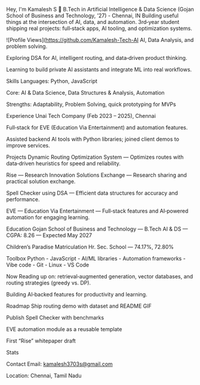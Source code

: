 Hey, I'm Kamalesh S 👋
B.Tech in Artificial Intelligence & Data Science (Gojan School of Business and Technology, ’27) - Chennai, IN
Building useful things at the intersection of AI, data, and automation.
3rd‑year student shipping real projects: full‑stack apps, AI tooling, and optimization systems.

![Profile Views](https://github.com/Kamalesh-Tech-AI AI, Data Analysis, and problem solving.

Exploring DSA for AI, intelligent routing, and data‑driven product thinking.

Learning to build private AI assistants and integrate ML into real workflows.

Skills
Languages: Python, JavaScript

Core: AI & Data Science, Data Structures & Analysis, Automation

Strengths: Adaptability, Problem Solving, quick prototyping for MVPs

Experience
Unai Tech Company (Feb 2023 – 2025), Chennai

Full‑stack for EVE (Education Via Entertainment) and automation features.

Assisted backend AI tools with Python libraries; joined client demos to improve services.

Projects
Dynamic Routing Optimization System — Optimizes routes with data‑driven heuristics for speed and reliability.

Rise — Research Innovation Solutions Exchange — Research sharing and practical solution exchange.

Spell Checker using DSA — Efficient data structures for accuracy and performance.

EVE — Education Via Entertainment — Full‑stack features and AI‑powered automation for engaging learning.

Education
Gojan School of Business and Technology — B.Tech AI & DS — CGPA: 8.26 — Expected May 2027

Children’s Paradise Matriculation Hr. Sec. School — 74.17%, 72.80%

Toolbox
Python - JavaScript - AI/ML libraries - Automation frameworks - Vibe code - Git - Linux - VS Code

Now
Reading up on: retrieval‑augmented generation, vector databases, and routing strategies (greedy vs. DP).

Building AI‑backed features for productivity and learning.

Roadmap
 Ship routing demo with dataset and README GIF

 Publish Spell Checker with benchmarks

 EVE automation module as a reusable template

 First “Rise” whitepaper draft

Stats


Contact
Email: kamalesh3703s@gmail.com

Location: Chennai, Tamil Nadu

